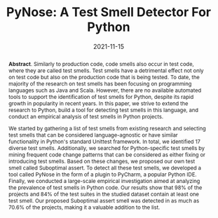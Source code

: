 ---
title: "PyNose: A Test Smell Detector For Python"
authors: '<i>Tongjie Wang, Yaroslav Golubev, Oleg Smirnov, Jiawei Li, Timofey Bryksin, and Iftekhar Ahmed</i>'
status: "published"
collection: publications
permalink: /publication/2021-11-15-pynose
date: 2021-11-15
venue: "proceedings of <b>ASE'21</b>"
pdf: 'https://arxiv.org/abs/2108.04639'
tool: "https://github.com/JetBrains-Research/PyNose"
data: "https://zenodo.org/record/5156098"
abstract: "<p><b>Abstract</b>. Similarly to production code, code smells also occur in test code, where they are called test smells. Test smells have a detrimental effect not only on test code but also on the production code that is being tested. To date, the majority of the research on test smells has been focusing on programming languages such as Java and Scala. However, there are no available automated tools to support the identification of test smells for Python, despite its rapid growth in popularity in recent years. In this paper, we strive to extend the research to Python, build a tool for detecting test smells in this language, and conduct an empirical analysis of test smells in Python projects.</p><p>We started by gathering a list of test smells from existing research and selecting test smells that can be considered language-agnostic or have similar functionality in Python's standard Unittest framework. In total, we identified 17 diverse test smells. Additionally, we searched for Python-specific test smells by mining frequent code change patterns that can be considered as either fixing or introducing test smells. Based on these changes, we proposed our own test smell called Suboptimal assert. To detect all these test smells, we developed a tool called PyNose in the form of a plugin to PyCharm, a popular Python IDE. Finally, we conducted a large-scale empirical investigation aimed at analyzing the prevalence of test smells in Python code. Our results show that 98% of the projects and 84% of the test suites in the studied dataset contain at least one test smell. Our proposed Suboptimal assert smell was detected in as much as 70.6% of the projects, making it a valuable addition to the list.</p> "
---